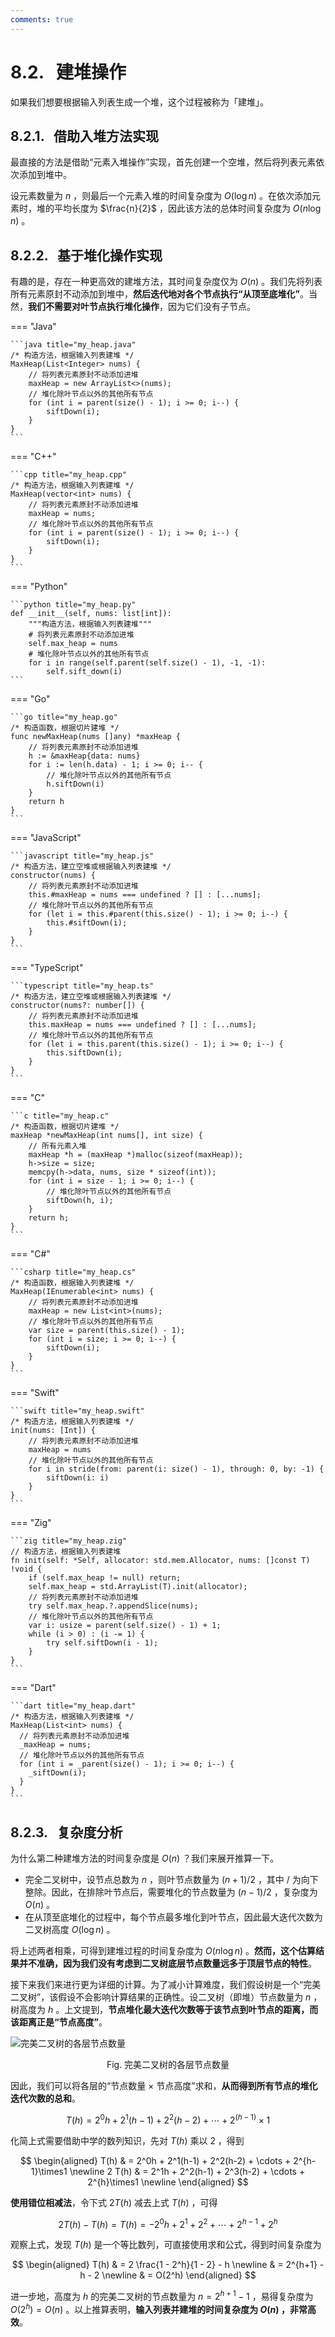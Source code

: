 ```yaml
---
comments: true
---
```


# 8.2. &nbsp; 建堆操作

如果我们想要根据输入列表生成一个堆，这个过程被称为「建堆」。

## 8.2.1. &nbsp; 借助入堆方法实现

最直接的方法是借助“元素入堆操作”实现，首先创建一个空堆，然后将列表元素依次添加到堆中。

设元素数量为 $n$ ，则最后一个元素入堆的时间复杂度为 $O(\log n)$ 。在依次添加元素时，堆的平均长度为 $\frac{n}{2}$ ，因此该方法的总体时间复杂度为 $O(n \log n)$ 。

## 8.2.2. &nbsp; 基于堆化操作实现

有趣的是，存在一种更高效的建堆方法，其时间复杂度仅为 $O(n)$ 。我们先将列表所有元素原封不动添加到堆中，**然后迭代地对各个节点执行“从顶至底堆化”**。当然，**我们不需要对叶节点执行堆化操作**，因为它们没有子节点。

=== "Java"

    ```java title="my_heap.java"
    /* 构造方法，根据输入列表建堆 */
    MaxHeap(List<Integer> nums) {
        // 将列表元素原封不动添加进堆
        maxHeap = new ArrayList<>(nums);
        // 堆化除叶节点以外的其他所有节点
        for (int i = parent(size() - 1); i >= 0; i--) {
            siftDown(i);
        }
    }
    ```

=== "C++"

    ```cpp title="my_heap.cpp"
    /* 构造方法，根据输入列表建堆 */
    MaxHeap(vector<int> nums) {
        // 将列表元素原封不动添加进堆
        maxHeap = nums;
        // 堆化除叶节点以外的其他所有节点
        for (int i = parent(size() - 1); i >= 0; i--) {
            siftDown(i);
        }
    }
    ```

=== "Python"

    ```python title="my_heap.py"
    def __init__(self, nums: list[int]):
        """构造方法，根据输入列表建堆"""
        # 将列表元素原封不动添加进堆
        self.max_heap = nums
        # 堆化除叶节点以外的其他所有节点
        for i in range(self.parent(self.size() - 1), -1, -1):
            self.sift_down(i)
    ```

=== "Go"

    ```go title="my_heap.go"
    /* 构造函数，根据切片建堆 */
    func newMaxHeap(nums []any) *maxHeap {
        // 将列表元素原封不动添加进堆
        h := &maxHeap{data: nums}
        for i := len(h.data) - 1; i >= 0; i-- {
            // 堆化除叶节点以外的其他所有节点
            h.siftDown(i)
        }
        return h
    }
    ```

=== "JavaScript"

    ```javascript title="my_heap.js"
    /* 构造方法，建立空堆或根据输入列表建堆 */
    constructor(nums) {
        // 将列表元素原封不动添加进堆
        this.#maxHeap = nums === undefined ? [] : [...nums];
        // 堆化除叶节点以外的其他所有节点
        for (let i = this.#parent(this.size() - 1); i >= 0; i--) {
            this.#siftDown(i);
        }
    }
    ```

=== "TypeScript"

    ```typescript title="my_heap.ts"
    /* 构造方法，建立空堆或根据输入列表建堆 */
    constructor(nums?: number[]) {
        // 将列表元素原封不动添加进堆
        this.maxHeap = nums === undefined ? [] : [...nums];
        // 堆化除叶节点以外的其他所有节点
        for (let i = this.parent(this.size() - 1); i >= 0; i--) {
            this.siftDown(i);
        }
    }
    ```

=== "C"

    ```c title="my_heap.c"
    /* 构造函数，根据切片建堆 */
    maxHeap *newMaxHeap(int nums[], int size) {
        // 所有元素入堆
        maxHeap *h = (maxHeap *)malloc(sizeof(maxHeap));
        h->size = size;
        memcpy(h->data, nums, size * sizeof(int));
        for (int i = size - 1; i >= 0; i--) {
            // 堆化除叶节点以外的其他所有节点
            siftDown(h, i);
        }
        return h;
    }
    ```

=== "C#"

    ```csharp title="my_heap.cs"
    /* 构造函数，根据输入列表建堆 */
    MaxHeap(IEnumerable<int> nums) {
        // 将列表元素原封不动添加进堆
        maxHeap = new List<int>(nums);
        // 堆化除叶节点以外的其他所有节点
        var size = parent(this.size() - 1);
        for (int i = size; i >= 0; i--) {
            siftDown(i);
        }
    }
    ```

=== "Swift"

    ```swift title="my_heap.swift"
    /* 构造方法，根据输入列表建堆 */
    init(nums: [Int]) {
        // 将列表元素原封不动添加进堆
        maxHeap = nums
        // 堆化除叶节点以外的其他所有节点
        for i in stride(from: parent(i: size() - 1), through: 0, by: -1) {
            siftDown(i: i)
        }
    }
    ```

=== "Zig"

    ```zig title="my_heap.zig"
    // 构造方法，根据输入列表建堆
    fn init(self: *Self, allocator: std.mem.Allocator, nums: []const T) !void {
        if (self.max_heap != null) return;
        self.max_heap = std.ArrayList(T).init(allocator);
        // 将列表元素原封不动添加进堆
        try self.max_heap.?.appendSlice(nums);
        // 堆化除叶节点以外的其他所有节点
        var i: usize = parent(self.size() - 1) + 1;
        while (i > 0) : (i -= 1) {
            try self.siftDown(i - 1);
        }
    }
    ```

=== "Dart"

    ```dart title="my_heap.dart"
    /* 构造方法，根据输入列表建堆 */
    MaxHeap(List<int> nums) {
      // 将列表元素原封不动添加进堆
      _maxHeap = nums;
      // 堆化除叶节点以外的其他所有节点
      for (int i = _parent(size() - 1); i >= 0; i--) {
        _siftDown(i);
      }
    }
    ```

## 8.2.3. &nbsp; 复杂度分析

为什么第二种建堆方法的时间复杂度是 $O(n)$ ？我们来展开推算一下。

- 完全二叉树中，设节点总数为 $n$ ，则叶节点数量为 $(n + 1) / 2$ ，其中 $/$ 为向下整除。因此，在排除叶节点后，需要堆化的节点数量为 $(n - 1)/2$ ，复杂度为 $O(n)$ 。
- 在从顶至底堆化的过程中，每个节点最多堆化到叶节点，因此最大迭代次数为二叉树高度 $O(\log n)$ 。

将上述两者相乘，可得到建堆过程的时间复杂度为 $O(n \log n)$ 。**然而，这个估算结果并不准确，因为我们没有考虑到二叉树底层节点数量远多于顶层节点的特性**。

接下来我们来进行更为详细的计算。为了减小计算难度，我们假设树是一个“完美二叉树”，该假设不会影响计算结果的正确性。设二叉树（即堆）节点数量为 $n$ ，树高度为 $h$ 。上文提到，**节点堆化最大迭代次数等于该节点到叶节点的距离，而该距离正是“节点高度”**。

![完美二叉树的各层节点数量](build_heap.assets/heapify_operations_count.png)

<p align="center"> Fig. 完美二叉树的各层节点数量 </p>

因此，我们可以将各层的“节点数量 $\times$ 节点高度”求和，**从而得到所有节点的堆化迭代次数的总和**。

$$
T(h) = 2^0h + 2^1(h-1) + 2^2(h-2) + \cdots + 2^{(h-1)}\times1
$$

化简上式需要借助中学的数列知识，先对 $T(h)$ 乘以 $2$ ，得到

$$
\begin{aligned}
T(h) & = 2^0h + 2^1(h-1) + 2^2(h-2) + \cdots + 2^{h-1}\times1 \newline
2 T(h) & = 2^1h + 2^2(h-1) + 2^3(h-2) + \cdots + 2^{h}\times1 \newline
\end{aligned}
$$

**使用错位相减法**，令下式 $2 T(h)$ 减去上式 $T(h)$ ，可得

$$
2T(h) - T(h) = T(h) = -2^0h + 2^1 + 2^2 + \cdots + 2^{h-1} + 2^h
$$

观察上式，发现 $T(h)$ 是一个等比数列，可直接使用求和公式，得到时间复杂度为

$$
\begin{aligned}
T(h) & = 2 \frac{1 - 2^h}{1 - 2} - h \newline
& = 2^{h+1} - h - 2 \newline
& = O(2^h)
\end{aligned}
$$

进一步地，高度为 $h$ 的完美二叉树的节点数量为 $n = 2^{h+1} - 1$ ，易得复杂度为 $O(2^h) = O(n)$ 。以上推算表明，**输入列表并建堆的时间复杂度为 $O(n)$ ，非常高效**。
